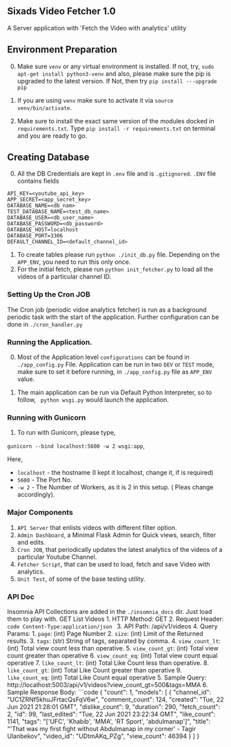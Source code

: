 ## Sixads Video Fetcher 1.0
A Server application  with 'Fetch the Video with analytics' utility

## Environment Preparation

0. Make sure `venv` or any virtual environment is installed. If not, try,
`sudo apt-get install python3-venv` and also, please make sure the pip is upgraded to
the latest version.
If Not, then try `pip install ---upgrade pip`

1. If you are using `venv` make sure to activate it via `source venv/bin/activate`.
2. Make sure to install the exact same version of the modules docked in `requirements.txt`. Type
 `pip install -r requirements.txt` on terminal and you are ready to go.


## Creating Database
0. All the DB Credentials are kept in `.env` file and is `.gitignored`. `.ENV` file contains fields
```code
API_KEY=<youtube_api_key>
APP_SECRET=<app_secret_key>
DATABASE_NAME=<db_nam>
TEST_DATABASE_NAME=<test_db_name>
DATABASE_USER=<db_user_name>
DATABASE_PASSWORD=<db_password>
DATABASE_HOST=localhost
DATABASE_PORT=3306
DEFAULT_CHANNEL_ID=<default_channel_id>
```

1. To create tables please run `python ./init_db.py` file. Depending on the `APP_ENV`, you need to run this only once.
2. For the initial fetch, please run `python init_fetcher.py` to load all the videos of a particular channel ID.

### Setting Up the Cron JOB
 The Cron job (periodic vidoe analytics fetcher) is run as a background periodic task with the start of the
 application. Further configuration can be done in `./cron_handler.py`



### Running the Application.

0. Most of the Application level `configurations` can be found in `./app_config.py` File. Application can be run
in two `DEV` or `TEST` mode, make sure to set it before running, in `./app_config.py` file as `APP_ENV` value.

3. The main application can be run via Default Python Interpreter, so to follow,
 ` python wsgi.py` would launch the application.

### Running with Gunicorn
1. To run with Gunicorn, please type,

`gunicorn --bind localhost:5600 -w 2 wsgi:app`,

Here,
- `localhost` - the hostname (I kept it localhost, change it, if is required)
- `5600` - The Port No.
- `-w 2` - The Number of Workers, as it is 2 in this setup. ( Pleas change accordingly).

### Major Components
1. `API Server` that enlists videos with different filter option.
2. `Admin Dashboard`, a Minimal Flask Admin for Quick views, search, filter and edits.
3. `Cron JOB`, that periodically updates the latest analytics of the videos of a particular Youtube Channel.
4. `Fetcher Script`, that can be used to load, fetch and save Video with analytics.
5. `Unit Test`, of some of the base testing utility.


### API Doc
Insomnia API Collections are added in the `./insomnia_docs` dir. Just load them to play with.
GET List Videos
    1. HTTP Method: GET
    2.  Request Header:
    ```code
    Content-Type:application/json
    ```
    3. API Path: /api/v1/videos
    4.  Query Params:
        1. `page`: (int) Page Number
        2.  `size`: (int) Limit of the Returned results.
        3.  `tags`: (str) String of tags, separated by comma.
        4.  `view_count_lt`: (int) Total view count less than operative.
        5.  `view_count_gt`: (int) Total view count greater than operative
        6.  `view_count_eq`: (int) Total view count equal operative
        7.  `like_count_lt`: (int) Total Like Count less than operative.
        8.  `like_count_gt`: (int) Total Like Count greater than operative
        9.  `like_count_eq`: (int) Total Like Count equal operative
    5. Sample Query: http://localhost:5003/api/v1/videos?view_count_gt=500&tags=MMA
    6.  Sample Response Body:
    ```code
    {
  "count": 1,
  "models": [
    {
      "channel_id": "UC1ZRNf5khuJFrtacQsFqV6w",
      "comment_count": 124,
      "created": "Tue, 22 Jun 2021 21:28:01 GMT",
      "dislike_count": 9,
      "duration": 290,
      "fetch_count": 2,
      "id": 99,
      "last_edited": "Tue, 22 Jun 2021 23:22:34 GMT",
      "like_count": 1141,
      "tags": "['UFC', 'Khabib', 'MMA', 'RT Sport', 'abdulmanap']",
      "title": "'That was my first fight without Abdulmanap in my corner' - Tagir Ulanbekov",
      "video_id": "UDtmAKq_PZg",
      "view_count": 46394
    }
  ]
}
```